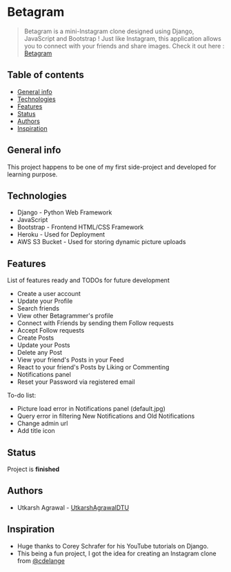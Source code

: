 # Betagram
> Betagram is a mini-Instagram clone designed using Django, JavaScript and Bootstrap ! Just like Instagram, this application allows you to connect with your friends and share images. Check it out here : [Betagram](https://betagram.herokuapp.com)

## Table of contents
* [General info](#general-info)
* [Technologies](#technologies)
* [Features](#features)
* [Status](#status)
* [Authors](#authors)
* [Inspiration](#inspiration)


## General info
This project happens to be one of my first side-project and developed for learning purpose. 

## Technologies
* Django - Python Web Framework
* JavaScript
* Bootstrap - Frontend HTML/CSS Framework
* Heroku - Used for Deployment
* AWS S3 Bucket - Used for storing dynamic picture uploads


## Features
List of features ready and TODOs for future development
* Create a user account
* Update your Profile
* Search friends 
* View other Betagrammer's profile
* Connect with Friends by sending them Follow requests
* Accept Follow requests
* Create Posts
* Update your Posts
* Delete any Post
* View your friend's Posts in your Feed
* React to your friend's Posts by Liking or Commenting
* Notifications panel
* Reset your Password via registered email

To-do list:
* Picture load error in Notifications panel (default.jpg)
* Query error in filtering New Notifications and Old Notifications
* Change admin url
* Add title icon

## Status
Project is __finished__

## Authors
* Utkarsh Agrawal - [UtkarshAgrawalDTU](https://github.com/UtkarshAgrawalDTU)

## Inspiration
* Huge thanks to Corey Schrafer for his YouTube tutorials on Django.
* This being a fun project, I got the idea for creating an Instagram clone from [@cdelange](https://github.com/cdelange)

